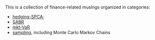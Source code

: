 This is a collection of finance-related musings organized in categories:

- [hedging-SPCA](http://github.com/alex-muci//finance-stats-musings/blob/master/hedging-SPCA);
- [SABR](http://github.com/alex-muci/finance-stats-musings/blob/master/sabr)
- [mkt-VaR](http://github.com/alex-muci/finance-stats-musings/blob/master/mkt-VaR)
- [sampling](http://github.com/alex-muci/finance-stats-musings/blob/master/sampling), including Monte Carlo Markov Chains
